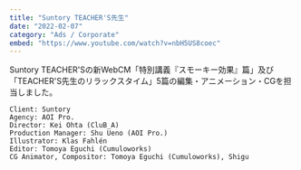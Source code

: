 ```yaml
---
title: "Suntory TEACHER'S先生"
date: "2022-02-07"
category: "Ads / Corporate"
embed: "https://www.youtube.com/watch?v=nbH5US8coec"
---
```



Suntory TEACHER'Sの新WebCM「特別講義『スモーキー効果』篇」及び「TEACHER'S先生のリラックスタイム」5篇の編集・アニメーション・CGを担当しました。

```plaintext
Client: Suntory
Agency: AOI Pro.
Director: Kei Ohta (CluB_A)
Production Manager: Shu Ueno (AOI Pro.)
Illustrator: Klas Fahlén
Editor: Tomoya Eguchi (Cumuloworks)
CG Animator, Compositor: Tomoya Eguchi (Cumuloworks), Shigu
```
